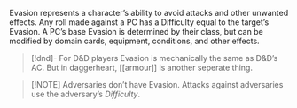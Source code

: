 Evasion represents a character’s ability to avoid attacks and other unwanted effects. Any roll made against a PC has a Difficulty equal to the target’s Evasion. A PC’s base Evasion is determined by their class, but can be modified by domain cards, equipment, conditions, and other effects.

> [!dnd]- For D&D players 
> Evasion is mechanically the same as D&D’s AC.
> But in daggerheart, [[armour]] is another seperate thing.
>  

> [!NOTE] Adversaries don’t have Evasion. Attacks against adversaries use the adversary’s *Difficulty*.

